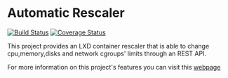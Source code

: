 # Automatic Rescaler
[![Build Status](https://travis-ci.com/JonatanEnes/automatic-rescaler.svg?branch=master)](https://travis-ci.com/JonatanEnes/automatic-rescaler)
[![Coverage Status](https://coveralls.io/repos/github/JonatanEnes/automatic-rescaler/badge.svg?branch=master)](https://coveralls.io/github/JonatanEnes/automatic-rescaler?branch=master)

This project provides an LXD container rescaler that is able to change cpu,memory,disks and network cgroups' 
limits through an REST API.


For more information on this project's features you can visit this 
[webpage](http://bdwatchdog.dec.udc.es/autoscaling/index.html)